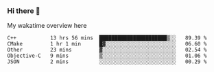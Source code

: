 ### Hi there 👋

<!--
**Jassy930/Jassy930** is a ✨ _special_ ✨ repository because its `README.md` (this file) appears on your GitHub profile.

Here are some ideas to get you started:

- 🔭 I’m currently working on ...
- 🌱 I’m currently learning ...
- 👯 I’m looking to collaborate on ...
- 🤔 I’m looking for help with ...
- 💬 Ask me about ...
- 📫 How to reach me: ...
- 😄 Pronouns: ...
- ⚡ Fun fact: ...
-->

My wakatime overview here
<!--START_SECTION:waka-->
```text
C++           13 hrs 56 mins  ██████████████████████▒░░   89.39 % 
CMake         1 hr 1 min      █▓░░░░░░░░░░░░░░░░░░░░░░░   06.60 % 
Other         23 mins         ▓░░░░░░░░░░░░░░░░░░░░░░░░   02.54 % 
Objective-C   9 mins          ▒░░░░░░░░░░░░░░░░░░░░░░░░   01.06 % 
JSON          2 mins          ░░░░░░░░░░░░░░░░░░░░░░░░░   00.29 % 
```
<!--END_SECTION:waka-->
